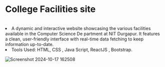 <h1>College Facilities site</h1><br><li>A dynamic and interactive website showcasing the various facilities available in the Computer Science De
partment at NIT Durgapur. It features a clean, user-friendly interface with real-time data fetching to keep
 information up-to-date.</li><li>Tools Used: HTML, CSS , Java Script, ReactJS , Bootstrap.</li>

![Screenshot 2024-10-17 162508](https://github.com/user-attachments/assets/83ff12f8-b755-4b0d-85b7-5460a3046aa2)
